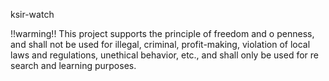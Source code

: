 ksir-watch

!!warming!!
This project supports the principle of freedom and o
penness, and shall not be used for illegal, criminal,
profit-making, violation of local laws and regulations, 
unethical behavior, etc., and shall only be used for re
search and learning purposes.
